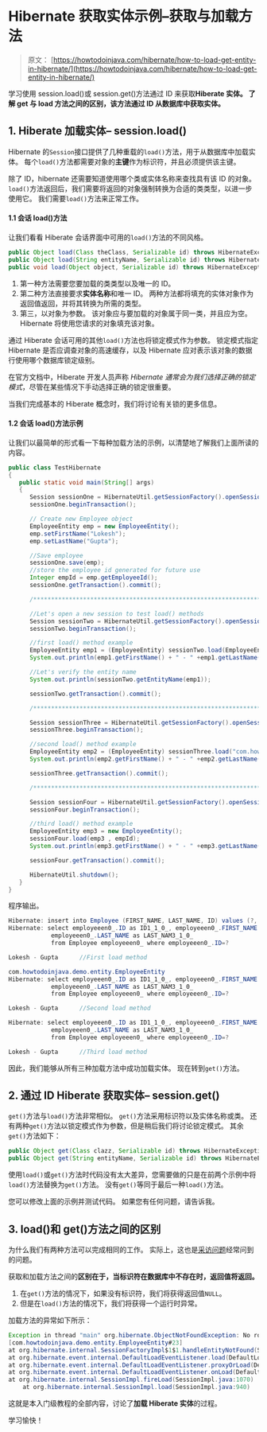 # Hibernate 获取实体示例–获取与加载方法

> 原文： [https://howtodoinjava.com/hibernate/how-to-load-get-entity-in-hibernate/](https://howtodoinjava.com/hibernate/how-to-load-get-entity-in-hibernate/)

学习使用 session.load()或 session.get()方法通过 ID 来获取**Hiberate 实体。 了解 get 与 load 方法之间的区别，该方法通过 ID 从数据库中获取实体。**

## 1\. Hiberate 加载实体– session.load()

Hibernate 的`Session`接口提供了几种重载的`load()`方法，用于从数据库中加载实体。 每个`load()`方法都需要对象的**主键**作为标识符，并且必须提供该主键。

除了 ID，hibernate 还需要知道使用哪个类或实体名称来查找具有该 ID 的对象。 `load()`方法返回后，我们需要将返回的对象强制转换为合适的类类型，以进一步使用它。 我们需要`load()`方法来正常工作。

#### 1.1 会话 load()方法

让我们看看 Hiberate 会话界面中可用的`load()`方法的不同风格。

```java
public Object load(Class theClass, Serializable id) throws HibernateException
public Object load(String entityName, Serializable id) throws HibernateException
public void load(Object object, Serializable id) throws HibernateException

```

1.  第一种方法需要您要加载的类类型以及唯一的 ID。
2.  第二种方法直接要求**实体名称**和唯一 ID。 两种方法都将填充的实体对象作为返回值返回，并将其转换为所需的类型。
3.  第三，以对象为参数。 该对象应与要加载的对象属于同一类，并且应为空。 Hibernate 将使用您请求的对象填充该对象。

通过 Hiberate 会话可用的其他`load()`方法也将锁定模式作为参数。 锁定模式指定 Hibernate 是否应调查对象的高速缓存，以及 Hibernate 应对表示该对象的数据行使用哪个数据库锁定级别。

在官方文档中，Hiberate 开发人员声称 *Hibernate 通常会为我们选择正确的锁定模式*，尽管在某些情况下手动选择正确的锁定很重要。

当我们完成基本的 Hiberate 概念时，我们将讨论有关锁的更多信息。

#### 1.2 会话 load()方法示例

让我们以最简单的形式看一下每种加载方法的示例，以清楚地了解我们上面所读的内容。

```java
public class TestHibernate
{
   public static void main(String[] args)
   {
      Session sessionOne = HibernateUtil.getSessionFactory().openSession();
      sessionOne.beginTransaction();

      // Create new Employee object
      EmployeeEntity emp = new EmployeeEntity();
      emp.setFirstName("Lokesh");
      emp.setLastName("Gupta");

      //Save employee
      sessionOne.save(emp);
      //store the employee id generated for future use
      Integer empId = emp.getEmployeeId();
      sessionOne.getTransaction().commit();

      /************************************************************************/

      //Let's open a new session to test load() methods
      Session sessionTwo = HibernateUtil.getSessionFactory().openSession();
      sessionTwo.beginTransaction();

      //first load() method example
      EmployeeEntity emp1 = (EmployeeEntity) sessionTwo.load(EmployeeEntity.class, empId);
      System.out.println(emp1.getFirstName() + " - " +emp1.getLastName());

      //Let's verify the entity name
      System.out.println(sessionTwo.getEntityName(emp1));

      sessionTwo.getTransaction().commit();

      /************************************************************************/

      Session sessionThree = HibernateUtil.getSessionFactory().openSession();
      sessionThree.beginTransaction();

      //second load() method example
      EmployeeEntity emp2 = (EmployeeEntity) sessionThree.load("com.howtodoinjava.demo.entity.EmployeeEntity", empId);
      System.out.println(emp2.getFirstName() + " - " +emp2.getLastName());

      sessionThree.getTransaction().commit();

      /************************************************************************/

      Session sessionFour = HibernateUtil.getSessionFactory().openSession();
      sessionFour.beginTransaction();

      //third load() method example
      EmployeeEntity emp3 = new EmployeeEntity();
      sessionFour.load(emp3 , empId);
      System.out.println(emp3.getFirstName() + " - " +emp3.getLastName());

      sessionFour.getTransaction().commit();

      HibernateUtil.shutdown();
   }    
}

```

程序输出。

```java
Hibernate: insert into Employee (FIRST_NAME, LAST_NAME, ID) values (?, ?, ?)
Hibernate: select employeeen0_.ID as ID1_1_0_, employeeen0_.FIRST_NAME as FIRST_NA2_1_0_, 
			employeeen0_.LAST_NAME as LAST_NAM3_1_0_ 
			from Employee employeeen0_ where employeeen0_.ID=?

Lokesh - Gupta		//First load method

com.howtodoinjava.demo.entity.EmployeeEntity
Hibernate: select employeeen0_.ID as ID1_1_0_, employeeen0_.FIRST_NAME as FIRST_NA2_1_0_, 
			employeeen0_.LAST_NAME as LAST_NAM3_1_0_ 
			from Employee employeeen0_ where employeeen0_.ID=?

Lokesh - Gupta		//Second load method

Hibernate: select employeeen0_.ID as ID1_1_0_, employeeen0_.FIRST_NAME as FIRST_NA2_1_0_, 
			employeeen0_.LAST_NAME as LAST_NAM3_1_0_ 
			from Employee employeeen0_ where employeeen0_.ID=?

Lokesh - Gupta		//Third load method

```

因此，我们能够从所有三种加载方法中成功加载实体。 现在转到`get()`方法。

## 2\. 通过 ID Hiberate 获取实体– session.get()

`get()`方法与`load()`方法非常相似。 `get()`方法采用标识符以及实体名称或类。 还有两种`get()`方法以锁定模式作为参数，但是稍后我们将讨论锁定模式。 其余`get()`方法如下：

```java
public Object get(Class clazz, Serializable id) throws HibernateException
public Object get(String entityName, Serializable id) throws HibernateException

```

使用`load()`或`get()`方法时代码没有太大差异，您需要做的只是在前两个示例中将`load()`方法替换为`get()`方法。 没有`get()`等同于最后一种`load()`方法。

您可以修改上面的示例并测试代码。 如果您有任何问题，请告诉我。

## 3\. load()和 get()方法之间的区别

为什么我们有两种方法可以完成相同的工作。 实际上，这也是[采访问题](//howtodoinjava.com/java-interview-questions/ "Java Interview Questions")经常问到的问题。

获取和加载方法之间的**区别在于，当标识符在数据库中不存在时，返回值将返回。**

1.  在`get()`方法的情况下，如果没有标识符，我们将获得返回值`NULL`。
2.  但是在`load()`方法的情况下，我们将获得一个运行时异常。

加载方法的异常如下所示：

```java
Exception in thread "main" org.hibernate.ObjectNotFoundException: No row with the given identifier exists: 
[com.howtodoinjava.demo.entity.EmployeeEntity#23]
at org.hibernate.internal.SessionFactoryImpl$1$1.handleEntityNotFound(SessionFactoryImpl.java:253)
at org.hibernate.event.internal.DefaultLoadEventListener.load(DefaultLoadEventListener.java:219)
at org.hibernate.event.internal.DefaultLoadEventListener.proxyOrLoad(DefaultLoadEventListener.java:275)
at org.hibernate.event.internal.DefaultLoadEventListener.onLoad(DefaultLoadEventListener.java:151)
at org.hibernate.internal.SessionImpl.fireLoad(SessionImpl.java:1070)
	at org.hibernate.internal.SessionImpl.load(SessionImpl.java:940)

```

这就是本入门级教程的全部内容，讨论了**加载 Hiberate 实体**的过程。

学习愉快！